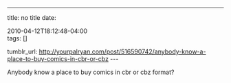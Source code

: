 ---
title: no title
date:

 2010-04-12T18:12:48-04:00  
tags:  []

tumblr_url:
http://yourpalryan.com/post/516590742/anybody-know-a-place-to-buy-comics-in-cbr-or-cbz
\-\--

Anybody know a place to buy comics in cbr or cbz format?
